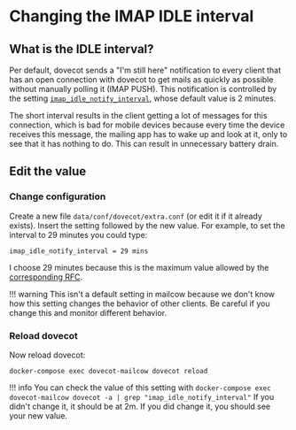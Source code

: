 # Changing the IMAP IDLE interval
## What is the IDLE interval?
Per default, dovecot sends a "I'm still here" notification to every client that has an open connection with dovecot to get mails as quickly as possible without manually polling it (IMAP PUSH). This notification is controlled by the setting [`imap_idle_notify_interval`](https://wiki.dovecot.org/Timeouts), whose default value is 2 minutes. 

The short interval results in the client getting a lot of messages for this connection, which is bad for mobile devices because every time the device receives this message, the mailing app has to wake up and look at it, only to see that it has nothing to do. This can result in unnecessary battery drain.

## Edit the value
### Change configuration
Create a new file `data/conf/dovecot/extra.conf` (or edit it if it already exists).
Insert the setting followed by the new value. For example, to set the interval to 29 minutes you could type:

```
imap_idle_notify_interval = 29 mins
```

I choose 29 minutes because this is the maximum value allowed by the [corresponding RFC](https://tools.ietf.org/html/rfc2177).

!!! warning
	This isn't a default setting in mailcow because we don't know how this setting changes the behavior of other clients. Be careful if you change this and monitor different behavior.

### Reload dovecot
Now reload dovecot:
```
docker-compose exec dovecot-mailcow dovecot reload
```

!!! info
	You can check the value of this setting with 
	```
	docker-compose exec dovecot-mailcow dovecot -a | grep "imap_idle_notify_interval"
	```
	If you didn't change it, it should be at 2m. If you did change it, you should see your new value.



